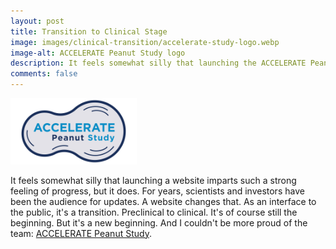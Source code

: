 ```yaml
---
layout: post
title: Transition to Clinical Stage
image: images/clinical-transition/accelerate-study-logo.webp
image-alt: ACCELERATE Peanut Study logo
description: It feels somewhat silly that launching the ACCELERATE Peanut Study website imparts such a strong feeling of progress, but it does. It marks a transition. Preclinical to clinical, and I couldn't be more proud of the team.
comments: false
---
```


<img src="/images/clinical-transition/accelerate-study-logo.webp" alt="ACCELERATE Peanut Study logo" class="centered_img" style="max-width: 40%" />

It feels somewhat silly that launching a website imparts such a strong feeling of progress, but it does. For years, scientists and investors have been the audience for updates. A website changes that. As an interface to the public, it's a transition. Preclinical to clinical. It's of course still the beginning. But it's a new beginning. And I couldn't be more proud of the team: <a href="https://iggenix.com/pressreleases/iggenix-announces-first-patient-dosed-in-phase-1-clinical-trial-accelerate-peanut-evaluating-ignx001-in-peanut-allergy/">ACCELERATE Peanut Study</a>.
